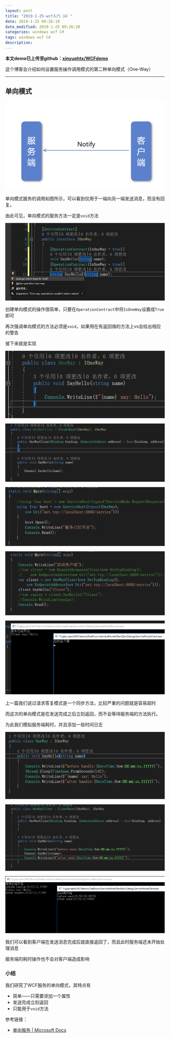 ```yaml
---
layout: post
title: "2019-1-25-wcf入门（4）"
date: 2019-1-25 09:26:19
date_modified: 2019-1-25 09:26:28
categories: windows wcf C#
tags: windows wcf C#
description: 
---
```


**本文demo已上传至github：[xinyuehtx/WCFdemo](https://github.com/xinyuehtx/WCFdemo)**

这个博客会介绍如何设置服务操作调用模式的第二种单向模式（One-Way）

-----

## 单向模式

![1548421684338](../media/1548421684338.png)

单向模式服务的调用如图所示，可以看到仅用于一端向另一端发送消息，而没有回复。

由此可见，单向模式的服务方法一定是`void`方法

![1548422113907](../media/1548422113907.png)

创建单向模式的操作很简单，只要在`OperationContract`中将`IsOneWay`设置成`True`即可

再次强调单向模式的方法必须是`void`，如果用在有返回值的方法上vs会给出相应的警告

接下来就是实现

![1548422651783](../media/1548422651783.png)

![1548422675079](../media/1548422675079.png)

![1548422830890](../media/1548422830890.png)

![1548422864170](../media/1548422864170.png)

![1548422940187](../media/1548422940187.png)

上一篇我们说过请求答复模式是一个同步方法，比较严重的问题就是容易超时

而这次的单向模式是在发送完成之后立刻返回，而不会等待服务端的方法执行。

为此我们模拟服务端耗时，并且添加一些时间日志

![1548424446230](../media/1548424446230.png)

![1548424463946](../media/1548424463946.png)

![1548424428268](../media/1548424428268.png)

我们可以看到客户端在发送消息完成后就直接返回了，而且此时服务端还未开始处理消息

服务端的耗时操作也不会对客户端造成影响

### 小结

我们研究了WCF服务的单向模式，其特点有

- 简单——只需要添加一个属性
- 发送完成立刻返回
- 只能用于`void`方法

参考链接：

- [单向服务 | Microsoft Docs](https://docs.microsoft.com/zh-cn/dotnet/framework/wcf/feature-details/one-way-services)





